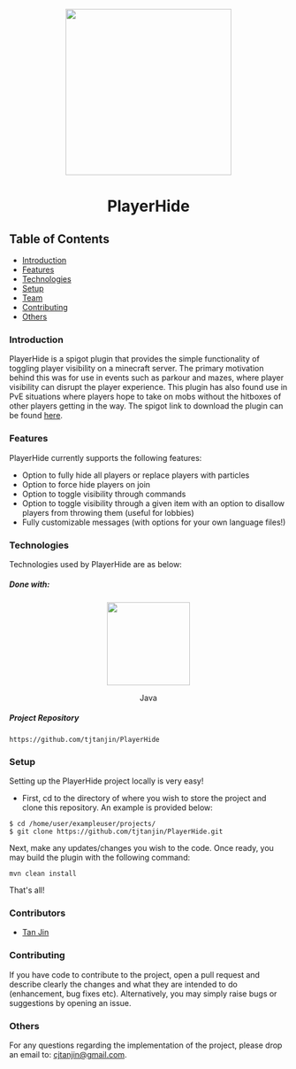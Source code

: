<p align="center">
  <img width=300 src="https://i.imgur.com/MEb5x1f.png" />
</p>
<h1 align="center">PlayerHide</h1>

## Table of Contents
* [Introduction](#introduction)
* [Features](#features)
* [Technologies](#technologies)
* [Setup](#setup)
* [Team](#team)
* [Contributing](#contributing)
* [Others](#others)

### Introduction
PlayerHide is a spigot plugin that provides the simple functionality of toggling player 
visibility on a minecraft server. The primary motivation behind this was for use in events such 
as parkour and mazes, where player visibility can disrupt the player experience. This plugin has 
also found use in PvE situations where players hope to take on mobs without the hitboxes of 
other players getting in the way. The spigot link to download the plugin can be found [here](https://www.spigotmc.org/resources/playerhide.105677/).

### Features
PlayerHide currently supports the following features:
-   Option to fully hide all players or replace players with particles
-   Option to force hide players on join
-   Option to toggle visibility through commands
-   Option to toggle visibility through a given item with an option to disallow players from throwing them (useful for lobbies)
-   Fully customizable messages (with options for your own language files!)

### Technologies
Technologies used by PlayerHide are as below:
##### Done with:

<p align="center">
  <img height="150" width="150" src="https://brandlogos.net/wp-content/uploads/2013/03/java-eps-vector-logo.png"/>
</p>
<p align="center">
Java
</p>

##### Project Repository
```
https://github.com/tjtanjin/PlayerHide
```

### Setup
Setting up the PlayerHide project locally is very easy!
* First, cd to the directory of where you wish to store the project and clone this repository. An example is provided below:
```
$ cd /home/user/exampleuser/projects/
$ git clone https://github.com/tjtanjin/PlayerHide.git
```
Next, make any updates/changes you wish to the code. Once ready, you may build the plugin with the following command:
```
mvn clean install
```
That's all!
### Contributors
* [Tan Jin](https://github.com/tjtanjin)

### Contributing
If you have code to contribute to the project, open a pull request and describe clearly the changes and what they are intended to do (enhancement, bug fixes etc). Alternatively, you may simply raise bugs or suggestions by opening an issue.

### Others
For any questions regarding the implementation of the project, please drop an email to: cjtanjin@gmail.com.